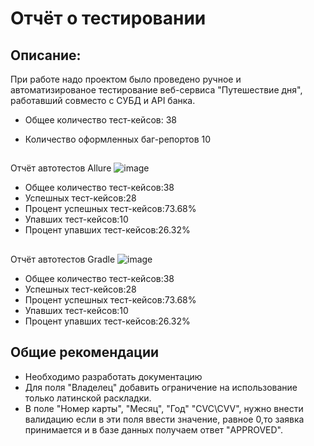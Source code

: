 # Отчёт о тестировании
## Описание:
При работе надо проектом было проведено ручное и автоматизированое тестирование веб-сервиса "Путешествие дня", работавший совместо с СУБД и API банка.

- Общее количество тест-кейсов: 38

- Количество оформленных баг-репортов 10
##
Отчёт автотестов Allure 
![image](https://sun9-68.userapi.com/impg/gsRPo2jlWSdFYIjq9PxlcwxqMWulodIv4VRtHQ/ISUyXb5K4zc.jpg?size=1911x957&quality=95&sign=87b84b3aac9a0811c697a4fd5aa8b40c&type=album)
- Общее количество тест-кейсов:38
- Успешных тест-кейсов:28
- Процент успешных тест-кейсов:73.68%
- Упавших тест-кейсов:10
- Процент упавших тест-кейсов:26.32%
##
Отчёт автотестов Gradle
![image](https://sun9-10.userapi.com/impg/2bm6Evvs5rQ9lfS1Rzyg-bHJ1npcTb0UbIo46Q/e_YTDu0Jv4k.jpg?size=777x687&quality=95&sign=301892acba8339774c8e2f728c86dabb&type=album)
- Общее количество тест-кейсов:38
- Успешных тест-кейсов:28
- Процент успешных тест-кейсов:73.68%
- Упавших тест-кейсов:10
- Процент упавших тест-кейсов:26.32%
## Общие рекомендации 
- Необходимо разработать документацию
- Для поля "Владелец" добавить ограничение на использование только латинской раскладки.
- В поле "Номер карты", "Месяц", "Год" "CVC\CVV", нужно внести валидацию если в эти поля ввести значение, равное 0,то заявка принимается и в базе данных получаем ответ "APPROVED".  
